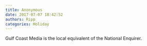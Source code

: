 ```yaml
---
title: Anonymous
date: 2017-07-07 18:42:52
authors: Ripp
categories: Holiday
---
```


 Gulf Coast Media is the local equivalent of the National Enquirer.